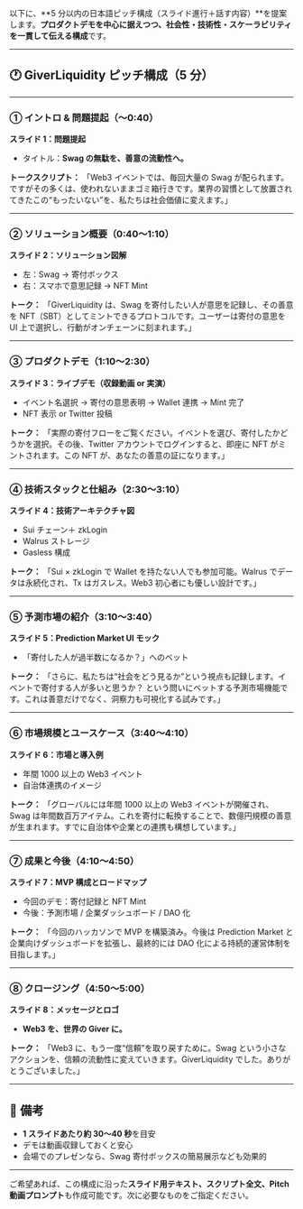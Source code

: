 以下に、\*\*5 分以内の日本語ピッチ構成（スライド進行＋話す内容）\*\*を提案します。**プロダクトデモを中心に据えつつ、社会性・技術性・スケーラビリティを一貫して伝える構成**です。

---

## 🕐 **GiverLiquidity ピッチ構成（5 分）**

---

### ① イントロ & 問題提起（〜0:40）

**スライド 1：問題提起**

- タイトル：**Swag の無駄を、善意の流動性へ。**

**トークスクリプト：**
「Web3 イベントでは、毎回大量の Swag が配られます。ですがその多くは、使われないままゴミ箱行きです。業界の習慣として放置されてきたこの“もったいない”を、私たちは社会価値に変えます。」

---

### ② ソリューション概要（0:40〜1:10）

**スライド 2：ソリューション図解**

- 左：Swag → 寄付ボックス
- 右：スマホで意思記録 → NFT Mint

**トーク：**
「GiverLiquidity は、Swag を寄付したい人が意思を記録し、その善意を NFT（SBT）としてミントできるプロトコルです。ユーザーは寄付の意思を UI 上で選択し、行動がオンチェーンに刻まれます。」

---

### ③ プロダクトデモ（1:10〜2:30）

**スライド 3：ライブデモ（収録動画 or 実演）**

- イベント名選択 → 寄付の意思表明 → Wallet 連携 → Mint 完了
- NFT 表示 or Twitter 投稿

**トーク：**
「実際の寄付フローをご覧ください。イベントを選び、寄付したかどうかを選択。その後、Twitter アカウントでログインすると、即座に NFT がミントされます。この NFT が、あなたの善意の証になります。」

---

### ④ 技術スタックと仕組み（2:30〜3:10）

**スライド 4：技術アーキテクチャ図**

- Sui チェーン＋ zkLogin
- Walrus ストレージ
- Gasless 構成

**トーク：**
「Sui × zkLogin で Wallet を持たない人でも参加可能。Walrus でデータは永続化され、Tx はガスレス。Web3 初心者にも優しい設計です。」

---

### ⑤ 予測市場の紹介（3:10〜3:40）

**スライド 5：Prediction Market UI モック**

- 「寄付した人が過半数になるか？」へのベット

**トーク：**
「さらに、私たちは“社会をどう見るか”という視点も記録します。イベントで寄付する人が多いと思うか？ という問いにベットする予測市場機能です。これは善意だけでなく、洞察力も可視化する試みです。」

---

### ⑥ 市場規模とユースケース（3:40〜4:10）

**スライド 6：市場と導入例**

- 年間 1000 以上の Web3 イベント
- 自治体連携のイメージ

**トーク：**
「グローバルには年間 1000 以上の Web3 イベントが開催され、Swag は年間数百万アイテム。これを寄付に転換することで、数億円規模の善意が生まれます。すでに自治体や企業との連携も構想しています。」

---

### ⑦ 成果と今後（4:10〜4:50）

**スライド 7：MVP 構成とロードマップ**

- 今回のデモ：寄付記録と NFT Mint
- 今後：予測市場 / 企業ダッシュボード / DAO 化

**トーク：**
「今回のハッカソンで MVP を構築済み。今後は Prediction Market と企業向けダッシュボードを拡張し、最終的には DAO 化による持続的運営体制を目指します。」

---

### ⑧ クロージング（4:50〜5:00）

**スライド 8：メッセージとロゴ**

- **Web3 を、世界の Giver に。**

**トーク：**
「Web3 に、もう一度“信頼”を取り戻すために。Swag という小さなアクションを、信頼の流動性に変えていきます。GiverLiquidity でした。ありがとうございました。」

---

## 🧭 備考

- **1 スライドあたり約 30〜40 秒**を目安
- デモは動画収録しておくと安心
- 会場でのプレゼンなら、Swag 寄付ボックスの簡易展示なども効果的

---

ご希望あれば、この構成に沿った**スライド用テキスト、スクリプト全文、Pitch 動画プロンプト**も作成可能です。次に必要なものをご指定ください。
